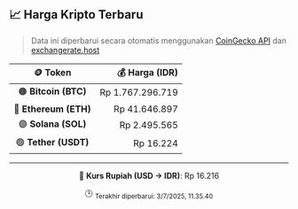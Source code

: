 

<!-- HARGA_KRIPTO -->
## 📈 Harga Kripto Terbaru

> Data ini diperbarui secara otomatis menggunakan [CoinGecko API](https://www.coingecko.com/) dan [exchangerate.host](https://exchangerate.host/)

<div align="center">

| 🪙 Token | 💰 Harga (IDR) |
|:------:|---------------:|
| 🟠 **Bitcoin (BTC)**   | Rp 1.767.296.719 |
| 🔵 **Ethereum (ETH)**  | Rp 41.646.897 |
| 🟣 **Solana (SOL)**    | Rp 2.495.565 |
| 🟢 **Tether (USDT)**   | Rp 16.224 |

---

💱 **Kurs Rupiah (USD → IDR)**: Rp 16.216

🕒 <sub>Terakhir diperbarui: 3/7/2025, 11.35.40</sub>

</div>
<!-- /HARGA_KRIPTO -->